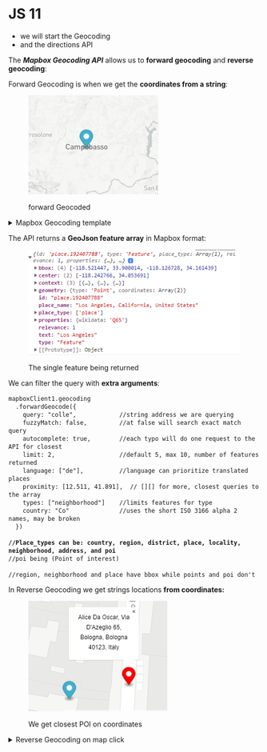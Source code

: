 # JS 11

* we will start the Geocoding
* and the directions API

The _**Mapbox Geocoding API**_ allows us to **forward geocoding** and **reverse geocoding**:

Forward Geocoding is when we get the **coordinates from a string**:

<figure><img src="../.gitbook/assets/forwardGeocoding.png" alt=""><figcaption><p>forward Geocoded</p></figcaption></figure>

<details>

<summary>Mapbox Geocoding template</summary>

```
//The forward geocoding query type is composed by

mapboxgl.accessToken =
"pk.eyJ1IjoibWlzdGVybGludXgiLCJhIjoiY2tnams0OGtzMDhqejJ4bGxmdWhia255YSJ9.htJI3nLHJoB62eOycK9KMA";

//we add the SDK accesscode
const mapboxClient = mapboxSdk({ accessToken: mapboxgl.accessToken });

mapboxClient.geocoding
 //here we put the arguments of the query
  .forwardGeocode({
    query: 'Campobasso',
  })
  .send()
  .then((response) => {
  if (
    !response ||
    !response.body ||
    !response.body.features ||
    !response.body.features.length
  ) {
    console.error('Invalid response:');
    console.error(response);
    return;
  }
  
  console.log( response.body.features ) 
});

```

</details>

The API returns a **GeoJson feature array** in Mapbox format:

<figure><img src="../.gitbook/assets/Thirdlevel.PNG" alt=""><figcaption><p>The single feature being returned</p></figcaption></figure>

We can filter the query with **extra arguments**:

<pre><code>mapboxClient1.geocoding
  .forwardGeocode({
    query: "colle",            //string address we are querying 
    fuzzyMatch: false,         //at false will search exact match query
    autocomplete: true,        //each typo will do one request to the API for closest
    limit: 2,                  //default 5, max 10, number of features returned
    language: ["de"],          //language can prioritize translated places
    proximity: [12.511, 41.891],  // [][] for more, closest queries to the array
    types: ["neighborhood"]    //limits features for type
    country: "Co"              //uses the short ISO 3166 alpha 2 names, may be broken
  })

<strong>//Place_types can be: country, region, district, place, locality, neighborhood, address, and poi
</strong>//poi being (Point of interest)

//region, neighborhood and place have bbox while points and poi don't
</code></pre>

In Reverse Geocoding we get strings locations **from coordinates:**

<figure><img src="../.gitbook/assets/ReverseGeo.PNG" alt=""><figcaption><p>We get closest POI on coordinates</p></figcaption></figure>

<details>

<summary>Reverse Geocoding on map click</summary>

The _reverse_ geocoding query is the same as the _forward_, we change the **query**:

```
map000.on("click", (e)=>{
  new mapboxgl.Marker()
    .setLngLat( [e.lngLat.lng, e.lngLat.lat] )
    .addTo( map000 )

  let prop= new mapboxgl.Popup() 

  mapboxClient.geocoding
    .forwardGeocode({
      query: e.lngLat.lng +", "+ e.lngLat.lat,
      types: ["poi"]
    })
    .send()
    .then((response) => {
      if (
        !response ||
        !response.body ||
        !response.body.features ||
        !response.body.features.length
      ) {
        alert("no place of interest nearbty")
        return;
      }

      prop.setText( response.body.features[0].place_name )

      new mapboxgl.Marker(red2)
        .setLngLat( [response.body.features[0].center[0], response.body.features[0].center[1] ] )
        .setPopup( prop )
        .addTo( map000 )
    });

}

```

</details>



